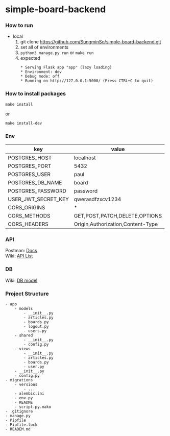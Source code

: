 # simple-board-backend

### How to run
- local
    1. git clone https://github.com/SungminSo/simple-board-backend.git
    1. set all of environments
    1. ``` python3 manage.py run ``` or ``` make run ```
    1. expected 
        ``` 
        * Serving Flask app "app" (lazy loading)
        * Environment: dev
        * Debug mode: off
        * Running on http://127.0.0.1:5000/ (Press CTRL+C to quit)
        
       ```
       
### How to install packages
```
make install
```
or
``` 
make install-dev
```

       
### Env
|key                |value           |
|-------------------|----------------|
|POSTGRES_HOST      |localhost       |
|POSTGRES_PORT      |5432            |
|POSTGRES_USER      |paul            |
|POSTGRES_DB_NAME   |board           |
|POSTGRES_PASSWORD  |password        |
|USER_JWT_SECRET_KEY|qwerasdfzxcv1234|
|CORS_ORIGINS       |*               |
|CORS_METHODS       |GET,POST,PATCH,DELETE,OPTIONS|
|CORS_HEADERS       |Origin,Authorization,Content-Type|

### API
Postman: <a href="https://documenter.getpostman.com/view/4736816/TVCiT6Jd">Docs</a>\
Wiki: <a href="https://github.com/SungminSo/simple-board-backend/wiki/API-List">API List</a>

### DB
Wiki: <a href="https://github.com/SungminSo/simple-board-backend/wiki/DB-Models">DB model</a>

### Project Structure
```
- app
    - models
        - __init__.py
        - articles.py
        - boards.py
        - logout.py
        - users.py
    - shared
        - __init__.py
        - config.py
    - views
        - __init__.py
        - articles.py
        - boards.py
        - user.py
    - __init__.py
    - config.py
- migrations
    - versions
        - ...
    - alembic.ini
    - env.py
    - README
    - script.py.mako
- .gitignore
- manage.py
- Pipfile
- Pipfile.lock
- READEM.md
```
